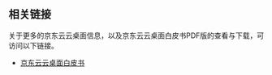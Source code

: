 ## 相关链接

关于更多的京东云云桌面信息，以及京东云云桌面白皮书PDF版的查看与下载，可访问以下链接。

- [京东云云桌面白皮书](https://download.jdcloud.com/download-pdf/pdf-view/web/viewer.html?file=https%3A%2F%2Fjdcloud-marketing.oss.cn-north-1.jcloudcs.com%2FWhitePaper%2FJD-Cloud-WorkSpacesi-WhitePaper.pdf)


